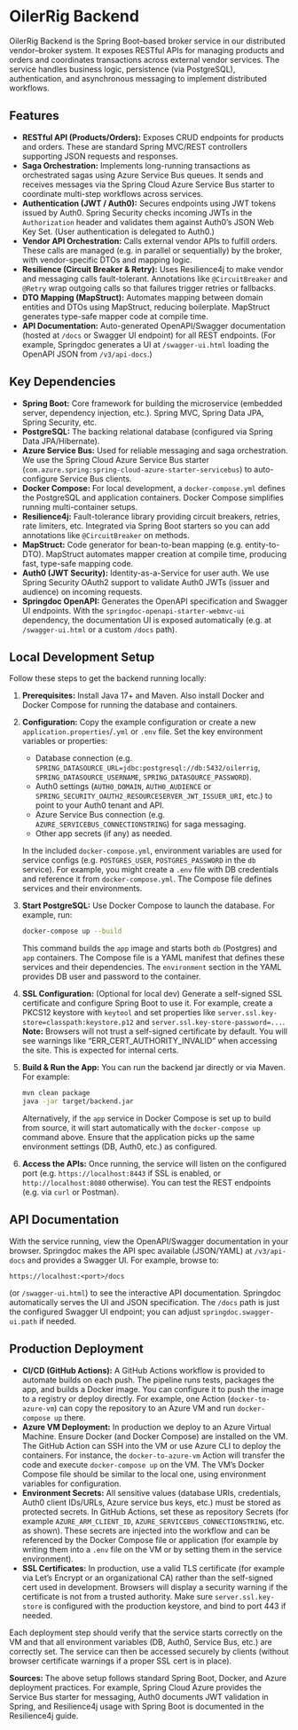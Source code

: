 # OilerRig Backend

OilerRig Backend is the Spring Boot–based broker service in our distributed vendor–broker system. It exposes RESTful APIs for managing products and orders and coordinates transactions across external vendor services. The service handles business logic, persistence (via PostgreSQL), authentication, and asynchronous messaging to implement distributed workflows.

## Features

* **RESTful API (Products/Orders):** Exposes CRUD endpoints for products and orders. These are standard Spring MVC/REST controllers supporting JSON requests and responses.
* **Saga Orchestration:** Implements long-running transactions as orchestrated sagas using Azure Service Bus queues.  It sends and receives messages via the Spring Cloud Azure Service Bus starter to coordinate multi-step workflows across services.
* **Authentication (JWT / Auth0):** Secures endpoints using JWT tokens issued by Auth0. Spring Security checks incoming JWTs in the `Authorization` header and validates them against Auth0’s JSON Web Key Set. (User authentication is delegated to Auth0.)
* **Vendor API Orchestration:** Calls external vendor APIs to fulfill orders. These calls are managed (e.g. in parallel or sequentially) by the broker, with vendor-specific DTOs and mapping logic.
* **Resilience (Circuit Breaker & Retry):** Uses Resilience4j to make vendor and messaging calls fault-tolerant.  Annotations like `@CircuitBreaker` and `@Retry` wrap outgoing calls so that failures trigger retries or fallbacks.
* **DTO Mapping (MapStruct):** Automates mapping between domain entities and DTOs using MapStruct, reducing boilerplate. MapStruct generates type-safe mapper code at compile time.
* **API Documentation:** Auto-generated OpenAPI/Swagger documentation (hosted at `/docs` or Swagger UI endpoint) for all REST endpoints. (For example, Springdoc generates a UI at `/swagger-ui.html` loading the OpenAPI JSON from `/v3/api-docs`.)

## Key Dependencies

* **Spring Boot:** Core framework for building the microservice (embedded server, dependency injection, etc.). Spring MVC, Spring Data JPA, Spring Security, etc.
* **PostgreSQL:** The backing relational database (configured via Spring Data JPA/Hibernate).
* **Azure Service Bus:** Used for reliable messaging and saga orchestration.  We use the Spring Cloud Azure Service Bus starter (`com.azure.spring:spring-cloud-azure-starter-servicebus`) to auto-configure Service Bus clients.
* **Docker Compose:** For local development, a `docker-compose.yml` defines the PostgreSQL and application containers. Docker Compose simplifies running multi-container setups.
* **Resilience4j:** Fault-tolerance library providing circuit breakers, retries, rate limiters, etc.  Integrated via Spring Boot starters so you can add annotations like `@CircuitBreaker` on methods.
* **MapStruct:** Code generator for bean-to-bean mapping (e.g. entity-to-DTO). MapStruct automates mapper creation at compile time, producing fast, type-safe mapping code.
* **Auth0 (JWT Security):** Identity-as-a-Service for user auth. We use Spring Security OAuth2 support to validate Auth0 JWTs (issuer and audience) on incoming requests.
* **Springdoc OpenAPI:** Generates the OpenAPI specification and Swagger UI endpoints. With the `springdoc-openapi-starter-webmvc-ui` dependency, the documentation UI is exposed automatically (e.g. at `/swagger-ui.html` or a custom `/docs` path).

## Local Development Setup

Follow these steps to get the backend running locally:

1. **Prerequisites:** Install Java 17+ and Maven. Also install Docker and Docker Compose for running the database and containers.
2. **Configuration:** Copy the example configuration or create a new `application.properties`/`.yml` or `.env` file. Set the key environment variables or properties:

    * Database connection (e.g. `SPRING_DATASOURCE_URL=jdbc:postgresql://db:5432/oilerrig`, `SPRING_DATASOURCE_USERNAME`, `SPRING_DATASOURCE_PASSWORD`).
    * Auth0 settings (`AUTH0_DOMAIN`, `AUTH0_AUDIENCE` or `SPRING_SECURITY_OAUTH2_RESOURCESERVER_JWT_ISSUER_URI`, etc.) to point to your Auth0 tenant and API.
    * Azure Service Bus connection (e.g. `AZURE_SERVICEBUS_CONNECTIONSTRING`) for saga messaging.
    * Other app secrets (if any) as needed.

   In the included `docker-compose.yml`, environment variables are used for service configs (e.g. `POSTGRES_USER`, `POSTGRES_PASSWORD` in the `db` service). For example, you might create a `.env` file with DB credentials and reference it from `docker-compose.yml`.  The Compose file defines services and their environments.
3. **Start PostgreSQL:** Use Docker Compose to launch the database. For example, run:

   ```bash
   docker-compose up --build
   ```

   This command builds the `app` image and starts both `db` (Postgres) and `app` containers. The Compose file is a YAML manifest that defines these services and their dependencies. The `environment` section in the YAML provides DB user and password to the container.
4. **SSL Configuration:** (Optional for local dev) Generate a self-signed SSL certificate and configure Spring Boot to use it. For example, create a PKCS12 keystore with `keytool` and set properties like `server.ssl.key-store=classpath:keystore.p12` and `server.ssl.key-store-password=...`. **Note:** Browsers will not trust a self-signed certificate by default. You will see warnings like “ERR\_CERT\_AUTHORITY\_INVALID” when accessing the site. This is expected for internal certs.
5. **Build & Run the App:** You can run the backend jar directly or via Maven. For example:

   ```bash
   mvn clean package
   java -jar target/backend.jar
   ```

   Alternatively, if the `app` service in Docker Compose is set up to build from source, it will start automatically with the `docker-compose up` command above. Ensure that the application picks up the same environment settings (DB, Auth0, etc.) as configured.
6. **Access the APIs:** Once running, the service will listen on the configured port (e.g. `https://localhost:8443` if SSL is enabled, or `http://localhost:8080` otherwise). You can test the REST endpoints (e.g. via `curl` or Postman).

## API Documentation

With the service running, view the OpenAPI/Swagger documentation in your browser. Springdoc makes the API spec available (JSON/YAML) at `/v3/api-docs` and provides a Swagger UI. For example, browse to:

```
https://localhost:<port>/docs
```

(or `/swagger-ui.html`) to see the interactive API documentation. Springdoc automatically serves the UI and JSON specification. The `/docs` path is just the configured Swagger UI endpoint; you can adjust `springdoc.swagger-ui.path` if needed.

## Production Deployment

* **CI/CD (GitHub Actions):** A GitHub Actions workflow is provided to automate builds on each push. The pipeline runs tests, packages the app, and builds a Docker image. You can configure it to push the image to a registry or deploy directly. For example, one Action (`docker-to-azure-vm`) can copy the repository to an Azure VM and run `docker-compose up` there.
* **Azure VM Deployment:** In production we deploy to an Azure Virtual Machine. Ensure Docker (and Docker Compose) are installed on the VM. The GitHub Action can SSH into the VM or use Azure CLI to deploy the containers. For instance, the `docker-to-azure-vm` Action will transfer the code and execute `docker-compose up` on the VM. The VM’s Docker Compose file should be similar to the local one, using environment variables for configuration.
* **Environment Secrets:** All sensitive values (database URIs, credentials, Auth0 client IDs/URLs, Azure service bus keys, etc.) must be stored as protected secrets. In GitHub Actions, set these as repository Secrets (for example `AZURE_ARM_CLIENT_ID`, `AZURE_SERVICEBUS_CONNECTIONSTRING`, etc. as shown). These secrets are injected into the workflow and can be referenced by the Docker Compose file or application (for example by writing them into a `.env` file on the VM or by setting them in the service environment).
* **SSL Certificates:** In production, use a valid TLS certificate (for example via Let’s Encrypt or an organizational CA) rather than the self-signed cert used in development. Browsers will display a security warning if the certificate is not from a trusted authority. Make sure `server.ssl.key-store` is configured with the production keystore, and bind to port 443 if needed.

Each deployment step should verify that the service starts correctly on the VM and that all environment variables (DB, Auth0, Service Bus, etc.) are correctly set. The service can then be accessed securely by clients (without browser certificate warnings if a proper SSL cert is in place).

**Sources:** The above setup follows standard Spring Boot, Docker, and Azure deployment practices. For example, Spring Cloud Azure provides the Service Bus starter for messaging, Auth0 documents JWT validation in Spring, and Resilience4j usage with Spring Boot is documented in the Resilience4j guide.
